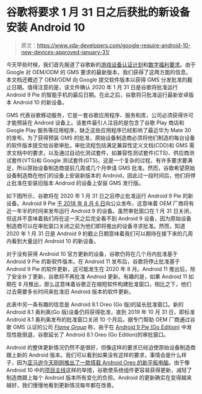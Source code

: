 # 谷歌将要求 1 月 31 日之后获批的新设备安装 Android 10

> 原文：<https://www.xda-developers.com/google-require-android-10-new-devices-approved-january-31/>

今天早些时候，我们首先报道了谷歌新的[游戏设备认证计划](https://www.xda-developers.com/google-game-device-certification-android-gaming-smartphones/)和[数字福利要求](https://www.xda-developers.com/google-digital-wellbeing-parental-controls-required-android/)。由于 Google 对 OEM/ODM 的 GMS 要求的最新版本，我们获得了这两方面的信息。本文档还概述了 OEM/ODM 向 Google 提交软件版本以获得 GMS 分发批准的截止日期。值得注意的是，该文件确认 2020 年 1 月 31 日是谷歌将批准运行 Android 9 Pie 的智能手机的最后日期。在此之后，谷歌将只批准运行最新安卓版本 Android 10 的新设备。

GMS 代表谷歌移动服务，它是一套谷歌应用程序、服务和库，公司必须获得许可才能预装在 Android 设备上。该套件最引人注目的是包含了谷歌 Play 商店和 Google Play 服务等应用程序，缺乏这些应用程序已经影响了最近华为 Mate 30 的发布。为了获得预装 GMS 的批准，原始设备制造商必须将他们制造的每台设备的软件版本提交给谷歌审批。审批流程包括满足兼容性定义文档(CDD)和 GMS 需求文档中的要求，以及通过自动化测试套件，如兼容性测试套件(CTS)、供应商测试套件(VTS)和 Google 测试套件(GTS)。这是一个复杂的过程，有许多要求要满足，所以原始设备制造商提前几周或几个月申请 GMS 批准。然而，谷歌希望原始设备制造商在他们的设备上安装新版本的 Android，因此过一段时间后，他们将停止批准在安装旧版本 Android 的设备上安装 GMS 发行版。

如下图所示，谷歌将在 2020 年 1 月 31 日之后停止批准运行 Android 9 Pie 的新设备。Android 9 Pie [于 2018 年 8 月 6 日](https://www.xda-developers.com/android-pie-google-pixel-google-pixel-2/)向公众发布，这意味着 OEM 厂商将有近一年半的时间来发布运行 Android 9 的设备。虽然审批窗口在 1 月 31 日关闭，但这并不意味着我们将在这一天之后完全看不到 Android 9 设备，因为原始设备制造商可以在审批窗口关闭之前为他们即将推出的设备寻求批准。然而，知道 2020 年 1 月 31 日是 Android 9 的截止日期意味着我们可以期待在接下来的几周内看到大量运行 Android 10 的新设备。

对于没有获得 Android 10 官方更新的设备，谷歌仍将在几个月内批准基于 Android 9 Pie 的新软件版本。在 Android 11 发布后，谷歌将停止批准基于 Android 9 Pie 的软件更新，这可能发生在 2020 年 8 月。Android 11 推出后，除了安全补丁更新，谷歌将不再批准 Android 更新。有趣的是，如果 Android 11 如期在 8 月推出，那么这意味着谷歌正在缩短软件构建批准窗口，相比之下，他们过去需要多长时间来批准旧 Android 版本的软件更新。

此表中另一条有趣的信息是 Android 8.1 Oreo (Go 版)的延长批准窗口。新的 Android 8.1 奥利奥(Go 版)设备仍将获得批准，直到 2019 年 10 月 31 日，即标准 Android 8.1 奥利奥发布的批准窗口关闭 10 个月后。据专门帮助 OEM 厂商通过谷歌 GMS 认证的公司 [*Flame Group*](https://www.flamegroup.eu/google-increase-lifetime-of-android-8-go-edition) 称，由于在 [Android 9 Pie (Go Edition)](https://www.xda-developers.com/android-pie-go-edition-saves-500mb-space-verified-boot-security/) 中发现性能倒退，谷歌延长了 Android 8.1 Oreo (Go Edition)的审批窗口。

Android 的整体更新情况仍然不是很好，但像这样的要求已经迫使原始设备制造商跟上新的 Android 版本。我们可以看到如果没有这样的要求，事情会是什么样子，因为[亚马逊今天刚刚推出了一款搭载 Android Oreo 的新平板电脑](https://www.xda-developers.com/new-amazon-fire-hd-10-usb-c/)。由于像 Android 10 中的[项目主线](https://www.xda-developers.com/android-q-project-mainline-security/)这样的举措，谷歌使系统组件更容易获得更新，减轻了制造商跟上每个 Android 版本所有变化的负担。Android 的更新确实在变得越来越好，我们慢慢地看到更新情况每年都在改善。
